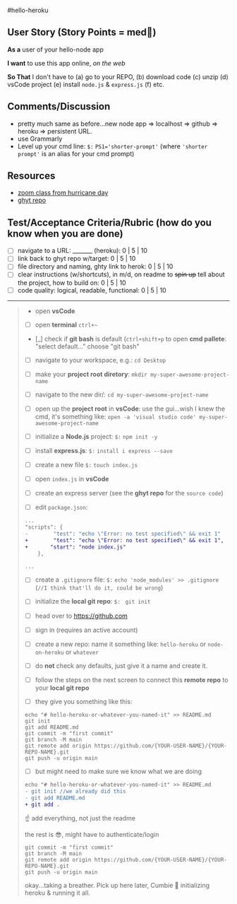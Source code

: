 #hello-heroku

## User Story (Story Points = med👕) 

**As a** user of your hello-node app

**I want** to use this app online, _on the web_

**So That** I don't have to (a) go to your REPO, (b) download code (c) unzip (d) vsCode project (e) install `node.js` & `express.js` (f) etc. 

## Comments/Discussion
- pretty much same as before...new node app => localhost => github => heroku => persistent URL. 
- use Grammarly 
- Level up your cmd line: `$:` `PS1='shorter-prompt'` (where `'shorter prompt'` is an alias for your cmd prompt)

## Resources
- [zoom class from hurricane day](https://una.zoom.us/rec/share/hdLvEpmjxIi5Ffv4VOp7pMumW8c473fVKLWxyJW_mGz4X83P8M7Gf00kM3cOXCQ.RtMy181jXMG1RScW?startTime=1630431327000) 
- [ghyt repo](https://github.com/barrycumbie/hello-heroku)

## Test/Acceptance Criteria/Rubric (how do you know when you are done) 

- [ ] navigate to a URL: _______ (heroku): 0 | 5 | 10
- [ ] link back to ghyt repo w/target: 0 | 5 | 10
- [ ] file directory and naming, ghty link to herok: 0 | 5 | 10 
- [ ] clear instructions (w/shortcuts), in m/d, on readme to <del>spin up</del> tell about the project, how to build on: 0 | 5 | 10 
- [ ] code quality: logical, readable, functional: 0 | 5 | 10  

___________________________________________________________________________________________________________________________________________

> * open **vsCode**
> * [ ]  open **terminal** `ctrl+~`
>   * [_]  check if **git bash** is default (`ctrl+shift+p` to open **cmd pallete**: "select default..." choose "git bash"
> * [ ]  navigate to your workspace, e.g.: `cd Desktop`
> * [ ]  make your **project root diretory**: `mkdir my-super-awesome-project-name`
> * [ ]  navigate to the new dir/: `cd my-super-awesome-project-name`
> * [ ]  open up the **project root** in **vsCode**: use the gui...wish I knew the cmd,
>   it's something like: `open -a 'visual studio code' my-super-awesome-project-name`
> * [ ]  initialize a **Node.js** project: `$:` `npm init -y`
> * [ ]  install **express.js**: `$:` `install i express --save`
> * [ ]  create a new file `$:` `touch index.js`
> * [ ]  open `index.js` in **vsCode**
>   
>   * [ ]  create an express server (see the **ghyt repo** for the `source code`)
> * [ ]  edit `package.json`:
> 
> ```diff
> ...
> "scripts": {
> -        "test": "echo \"Error: no test specified\" && exit 1"
> +        "test": "echo \"Error: no test specified\" && exit 1",
> +       "start": "node index.js"
>     },
> 
> ...
> ```
> 
> * [ ]  create a `.gitignore` file: `$:` `echo 'node_modules' >> .gitignore` (`//I think that'll do it, could be wrong`)
> * [ ]  initialize the **local git repo**: `$: ` `git init`
> * [ ]  head over to https://github.com
>   
>   * [ ]  sign in (requires an active account)
>   * [ ]  create a new repo: name it something like: `hello-heroku` or `node-on-heroku` or `whatever`
>   * [ ]  do **not** check any defaults, just give it a name and create it.
> * [ ]  follow the steps on the next screen to connect this **remote repo** to your **local git repo**
>   
>   * [ ]  they give you something like this:
> 
> ```
> echo "# hello-heroku-or-whatever-you-named-it" >> README.md
> git init
> git add README.md
> git commit -m "first commit"
> git branch -M main
> git remote add origin https://github.com/{YOUR-USER-NAME}/{YOUR-REPO-NAME}.git
> git push -u origin main
> ```
> 
> * [ ]  but might need to make sure we know what we are doing
> 
> ```diff
> echo "# hello-heroku-or-whatever-you-named-it" >> README.md
> - git init //we already did this
> - git add README.md
> + git add . 
> ```
> 
> ☝️ add everything, not just the readme
> 
> the rest is 😎, might have to authenticate/login
> 
> ```
> git commit -m "first commit"
> git branch -M main
> git remote add origin https://github.com/{YOUR-USER-NAME}/{YOUR-REPO-NAME}.git
> git push -u origin main
> ```
> 
> okay...taking a breather. Pick up here later, Cumbie 🦖 initializing heroku & running it all.

